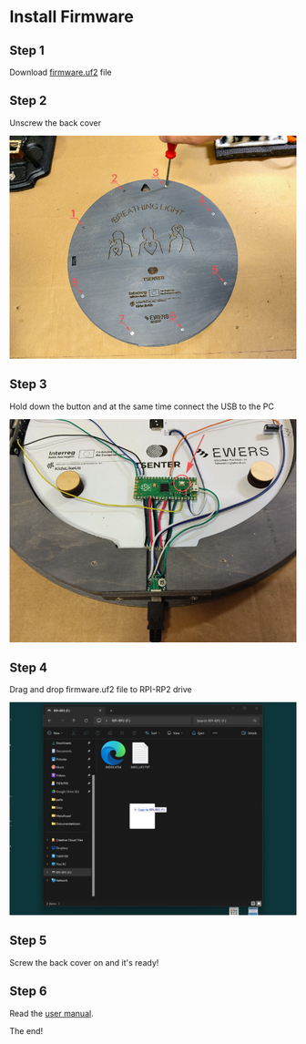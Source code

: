 # Install Firmware

## Step 1

Download [firmware.uf2](https://github.com/taunoe/breathing-light/raw/refs/heads/main/Firmware/firmware.uf2) file

## Step 2

Unscrew the back cover

![Unscrew the back cover](../img/avamine-01.jpg)

## Step 3

Hold down the button and at the same time connect the USB to the PC

![Button](../img/nupp-01.jpg)

## Step 4

Drag and drop firmware.uf2 file to RPI-RP2 drive

![Copy](../img/copy.jpg)

## Step 5

Screw the back cover on and it's ready!

## Step 6

Read the [user manual](https://raw.githubusercontent.com/taunoe/breathing-light/refs/heads/main/img/ENG_kasutusjuhend.pdf).

The end!
